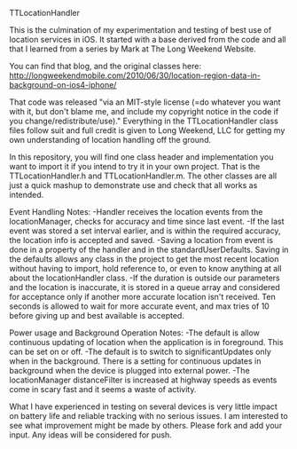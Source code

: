 TTLocationHandler

This is the culmination of my experimentation and testing of best use of location services in iOS. It started with a base derived from the code and all that I learned from a series by Mark at The Long Weekend Website.

You can find that blog, and the original classes here:
http://longweekendmobile.com/2010/06/30/location-region-data-in-background-on-ios4-iphone/

That code was released "via an MIT-style license (=do whatever you want with it, but don't blame me, and include my copyright notice in the code if you change/redistribute/use)." Everything in the TTLocationHandler class files follow suit and full credit is given to Long Weekend, LLC for getting my own understanding of location handling off the ground.

In this repository, you will find one class header and implementation you want to import it if you intend to try it in your own project. That is the TTLocationHandler.h and TTLocationHandler.m. The other classes are all just a quick mashup to demonstrate use and check that all works as intended.

Event Handling Notes:
-Handler receives the location events from the locationManager, checks for accuracy and time since last event.
-If the last event was stored a set interval earlier, and is within the required accuracy, the location info is accepted and saved.
-Saving a location from event is done in a property of the handler and in the standardUserDefaults. Saving in the defaults allows any class in the project to get the most recent location without having to import, hold reference to, or even to know anything  at all about the locationHandler class.
-If the duration is outside our parameters and the location is inaccurate, it is stored in a queue array and considered for acceptance only if another more accurate location isn't received. Ten seconds is allowed to wait for more accurate event, and max tries of 10 before giving up and best available is accepted.

Power usage and Background Operation Notes:
-The default is allow continuous updating of location when the application is in foreground. This can be set on or off.
-The default is to switch to significantUpdates only when in the background. There is a setting for continuous updates in background when the device is plugged into external power.
-The locationManager distanceFilter is increased at highway speeds as events come in scary fast and it seems a waste of activity.

What I have experienced in testing on several devices is very little impact on battery life and reliable tracking with no serious issues. I am interested to see what improvement might be made by others. Please fork and add your input. Any ideas will be considered for push.